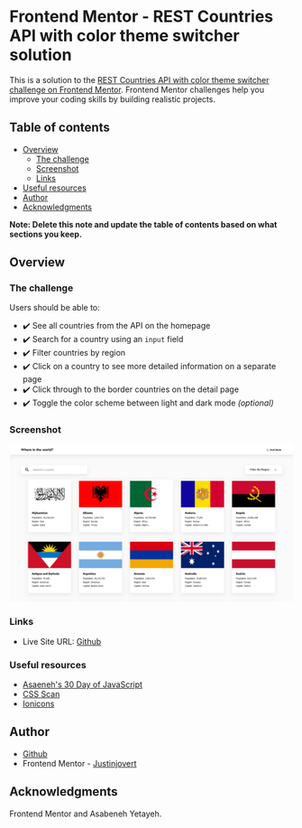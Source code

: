 # Frontend Mentor - REST Countries API with color theme switcher solution

This is a solution to the [REST Countries API with color theme switcher challenge on Frontend Mentor](https://www.frontendmentor.io/challenges/rest-countries-api-with-color-theme-switcher-5cacc469fec04111f7b848ca). Frontend Mentor challenges help you improve your coding skills by building realistic projects. 

## Table of contents

- [Overview](#overview)
  - [The challenge](#the-challenge)
  - [Screenshot](#screenshot)
  - [Links](#links)
- [Useful resources](#useful-resources)
- [Author](#author)
- [Acknowledgments](#acknowledgments)

**Note: Delete this note and update the table of contents based on what sections you keep.**

## Overview

### The challenge

Users should be able to:

- ✔️ See all countries from the API on the homepage
- ✔️ Search for a country using an `input` field
- ✔️ Filter countries by region
- ✔️ Click on a country to see more detailed information on a separate page
- ✔️ Click through to the border countries on the detail page
- ✔️ Toggle the color scheme between light and dark mode *(optional)*

### Screenshot

![Screenshot](./design/screenshot.png)


### Links

- Live Site URL: [Github](https://justinjovert.github.io/REST-Countries-API)



### Useful resources

- [Asaeneh's 30 Day of JavaScript](https://github.com/Asabeneh/30-Days-Of-JavaScript)
- [CSS Scan](https://getcssscan.com/css-box-shadow-examples)
- [Ionicons](https://ionic.io/ionicons)


## Author

- [Github](https://github.com/Justinjovert/)
- Frontend Mentor - [Justinjovert](https://www.frontendmentor.io/profile/Justinjovert)

## Acknowledgments

Frontend Mentor and Asabeneh Yetayeh.